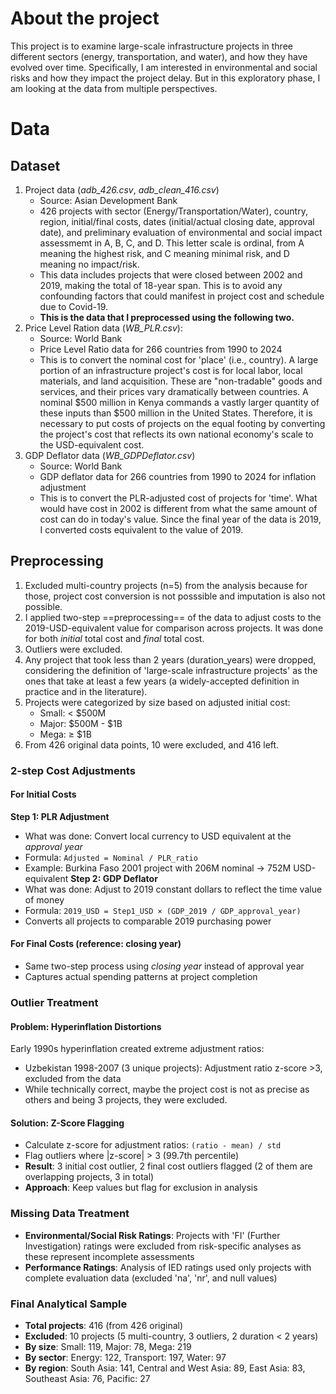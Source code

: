 # About the project
This project is to examine large-scale infrastructure projects in three different sectors (energy, transportation, and water), and how they have evolved over time. Specifically, I am interested in environmental and social risks and how they impact the project delay. But in this exploratory phase, I am looking at the data from multiple perspectives.

# Data
## Dataset
1. Project data (_adb_426.csv_, _adb_clean_416.csv_)
    - Source: Asian Development Bank
    - 426 projects with sector (Energy/Transportation/Water), country, region, initial/final costs, dates (initial/actual closing date, approval date), and preliminary evaluation of environmental and social impact assessmemt in A, B, C, and D. This letter scale is ordinal, from A meaning the highest risk, and C meaning minimal risk, and D meaning no impact/risk.
    - This data includes projects that were closed between 2002 and 2019, making the total of 18-year span. This is to avoid any confounding factors that could manifest in project cost and schedule due to Covid-19.
    - **This is the data that I preprocessed using the following two.**
2. Price Level Ration data (_WB_PLR.csv_): 
    - Source: World Bank
    - Price Level Ratio data for 266 countries from 1990 to 2024
    - This is to convert the nominal cost for 'place' (i.e., country). A large portion of an infrastructure project's cost is for local labor, local materials, and land acquisition. These are "non-tradable" goods and services, and their prices vary dramatically between countries. A nominal $500 million in Kenya commands a vastly larger quantity of these inputs than $500 million in the United States. Therefore, it is necessary to put costs of projects on the equal footing by converting the project's cost that reflects its own national economy's scale to the USD-equivalent cost.
3. GDP Deflator data (_WB_GDPDeflator.csv_)
    - Source: World Bank
    - GDP deflator data for 266 countries from 1990 to 2024 for inflation adjustment
    - This is to convert the PLR-adjusted cost of projects for 'time'. What would have cost in 2002 is different from what the same amount of cost can do in today's value. Since the final year of the data is 2019, I converted costs equivalent to the value of 2019.

## Preprocessing
1. Excluded multi-country projects (n=5) from the analysis because for those, project cost conversion is not posssible and imputation is also not possible.
2. I applied two-step ==preprocessing== of the data to adjust costs to the 2019-USD-equivalent value for comparison across projects. It was done for both _initial_ total cost and _final_ total cost.
3. Outliers were excluded.
4. Any project that took less than 2 years (duration_years) were dropped, considering the definition of 'large-scale infrastructure projects' as the ones that take at least a few years (a widely-accepted definition in practice and in the literature).
5. Projects were categorized by size based on adjusted initial cost:
   - Small: < $500M
   - Major: $500M - $1B  
   - Mega: ≥ $1B
6. From 426 original data points, 10 were excluded, and 416 left.

### 2-step Cost Adjustments
#### For Initial Costs
**Step 1: PLR Adjustment**
- What was done: Convert local currency to USD equivalent at the _approval year_
- Formula: `Adjusted = Nominal / PLR_ratio`
- Example: Burkina Faso 2001 project with 206M nominal → 752M USD-equivalent
**Step 2: GDP Deflator**
- What was done: Adjust to 2019 constant dollars to reflect the time value of money
- Formula: `2019_USD = Step1_USD × (GDP_2019 / GDP_approval_year)`
- Converts all projects to comparable 2019 purchasing power
#### For Final Costs (reference: closing year)
- Same two-step process using _closing year_ instead of approval year
- Captures actual spending patterns at project completion

### Outlier Treatment
#### Problem: Hyperinflation Distortions
Early 1990s hyperinflation created extreme adjustment ratios:
- Uzbekistan 1998-2007 (3 unique projects): Adjustment ratio z-score >3, excluded from the data
- While technically correct, maybe the project cost is not as precise as others and being 3 projects, they were excluded.
#### Solution: Z-Score Flagging
- Calculate z-score for adjustment ratios: `(ratio - mean) / std`
- Flag outliers where |z-score| > 3 (99.7th percentile)
- **Result**: 3 initial cost outlier, 2 final cost outliers flagged (2 of them are overlapping projects, 3 in total)
- **Approach**: Keep values but flag for exclusion in analysis

### Missing Data Treatment
- **Environmental/Social Risk Ratings**: Projects with 'FI' (Further Investigation) ratings 
  were excluded from risk-specific analyses as these represent incomplete assessments
- **Performance Ratings**: Analysis of IED ratings used only projects with complete 
  evaluation data (excluded 'na', 'nr', and null values)

### Final Analytical Sample
- **Total projects**: 416 (from 426 original)
- **Excluded**: 10 projects (5 multi-country, 3 outliers, 2 duration < 2 years)
- **By size**: Small: 119, Major: 78, Mega: 219
- **By sector**: Energy: 122, Transport: 197, Water: 97
- **By region**: South Asia: 141, Central and West Asia: 89, East Asia: 83, Southeast Asia: 76, Pacific: 27
